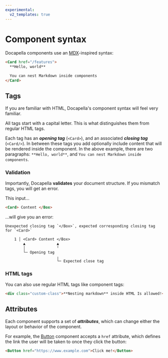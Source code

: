 ```yaml
---
experimental:
  v2_templates: true
---
```


# Component syntax

Docapella components use an [MDX](https://mdxjs.com/)-inspired syntax:

```html
<Card href="/features">
  **Hello, world**

  You can nest Markdown inside components
</Card>
```

## Tags

If you are familiar with HTML, Docapella's component syntax will feel very familiar.

All tags start with a capital letter. This is what distinguishes them from regular HTML tags.

Each tag has an _**opening tag**_ (`<Card>`), and an associated _**closing tag**_ (`<Card/>`). In between these tags you add optionally include content that will be rendered inside the component. In the above example, there are two paragraphs: `**Hello, world**`, and `You can nest Markdown inside components`.

### Validation

Importantly, Docapella **validates** your document structure. If you mismatch tags, you will get an error.

This input...

```html title="A component with mismatched tags"
<Card> Content </Box>
```

...will give you an error:

```plain title="Error message for a component with mismatched tags"
Unexpected closing tag `</Box>`, expected corresponding closing tag for `<Card>`

    1 │ <Card> Content </Box>
        ▲              ▲
        │              ╵
        └─ Opening tag
                       ╷
                       └─ Expected close tag
```

### HTML tags

You can also use regular HTML tags like component tags:

```html title="HTML with nested Markdown"
<div class="custom-class">**Nesting markdown** inside HTML Is allowed!</div>
```


## Attributes

Each component supports a set of **_attributes_**, which can change either the layout or behavior of the component.

For example, the [Button](./button.md) component accepts a `href` attribute, which defines the link the user will be taken to once they click the button:

```html
<Button href="https://www.example.com">Click me!</Button>
```

